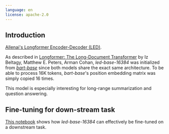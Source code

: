 ```yaml
---
language: en
license: apache-2.0
---
```


## Introduction

[Allenai's Longformer Encoder-Decoder (LED)](https://github.com/allenai/longformer#longformer).

As described in [Longformer: The Long-Document Transformer](https://arxiv.org/pdf/2004.05150.pdf) by Iz Beltagy, Matthew E. Peters, Arman Cohan, *led-base-16384* was initialized from [*bart-base*](https://huggingface.co/facebook/bart-base) since both models share the exact same architecture. To be able to process 16K tokens, *bart-base*'s position embedding matrix was simply copied 16 times.

This model is especially interesting for long-range summarization and question answering.

## Fine-tuning for down-stream task

[This notebook](https://colab.research.google.com/drive/12LjJazBl7Gam0XBPy_y0CTOJZeZ34c2v?usp=sharing) shows how *led-base-16384* can effectively be fine-tuned on a downstream task.
